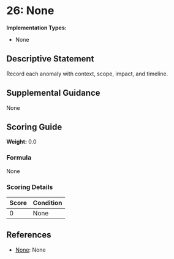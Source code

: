 # 26: None

**Implementation Types:**
- None

## Descriptive Statement

Record each anomaly with context, scope, impact, and timeline.

## Supplemental Guidance

None

## Scoring Guide

**Weight:** 0.0

### Formula

None

### Scoring Details

| Score | Condition |
| ----- | --------- |
| 0 | None |

## References

- [None](None): None

